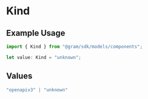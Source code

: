 # Kind

## Example Usage

```typescript
import { Kind } from "@gram/sdk/models/components";

let value: Kind = "unknown";
```

## Values

```typescript
"openapiv3" | "unknown"
```